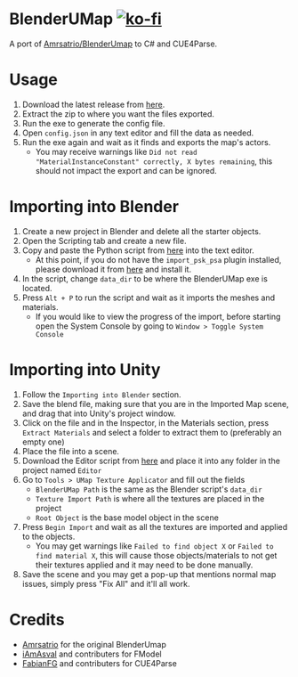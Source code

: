 # BlenderUMap [![ko-fi](https://ko-fi.com/img/githubbutton_sm.svg)](https://ko-fi.com/S6S244CYE)
A port of [Amrsatrio/BlenderUmap](https://github.com/Amrsatrio/BlenderUmap) to C# and CUE4Parse.

# Usage
1. Download the latest release from [here](https://github.com/TrevTV/BlenderUMap/releases).
2. Extract the zip to where you want the files exported.
3. Run the exe to generate the config file.
4. Open `config.json` in any text editor and fill the data as needed.
5. Run the exe again and wait as it finds and exports the map's actors.
   - You may receive warnings like `Did not read "MaterialInstanceConstant" correctly, X bytes remaining`, this should not impact the export and can be ignored.

# Importing into Blender
1. Create a new project in Blender and delete all the starter objects.
2. Open the Scripting tab and create a new file.
3. Copy and paste the Python script from [here](https://github.com/TrevTV/BlenderUMap/blob/main/ImporterSource/blender_import.py) into the text editor.
    - At this point, if you do not have the `import_psk_psa` plugin installed, please download it from [here](https://github.com/Befzz/blender3d_import_psk_psa) and install it.
4. In the script, change `data_dir` to be where the BlenderUMap exe is located.
5. Press `Alt + P` to run the script and wait as it imports the meshes and materials.
    - If you would like to view the progress of the import, before starting open the System Console by going to `Window > Toggle System Console`

# Importing into Unity
1. Follow the `Importing into Blender` section.
2. Save the blend file, making sure that you are in the Imported Map scene, and drag that into Unity's project window.
3. Click on the file and in the Inspector, in the Materials section, press `Extract Materials` and select a folder to extract them to (preferably an empty one)
4. Place the file into a scene.
5. Download the Editor script from [here](https://github.com/TrevTV/BlenderUMap/blob/main/ImporterSource/UMapTextureApplicator.cs) and place it into any folder in the project named `Editor`
6. Go to `Tools > UMap Texture Applicator` and fill out the fields
    - `BlenderUMap Path` is the same as the Blender script's `data_dir`
    - `Texture Import Path` is where all the textures are placed in the project
    - `Root Object` is the base model object in the scene
7. Press `Begin Import` and wait as all the textures are imported and applied to the objects.
    - You may get warnings like `Failed to find object X` or `Failed to find material X`, this will cause those objects/materials to not get their textures applied and it may need to be done manually.
8. Save the scene and you may get a pop-up that mentions normal map issues, simply press "Fix All" and it'll all work.

# Credits
 - [Amrsatrio](https://github.com/Amrsatrio/) for the original BlenderUmap
 - [iAmAsval](https://github.com/iAmAsval) and contributers for FModel
 - [FabianFG](https://github.com/FabianFG) and contributers for CUE4Parse